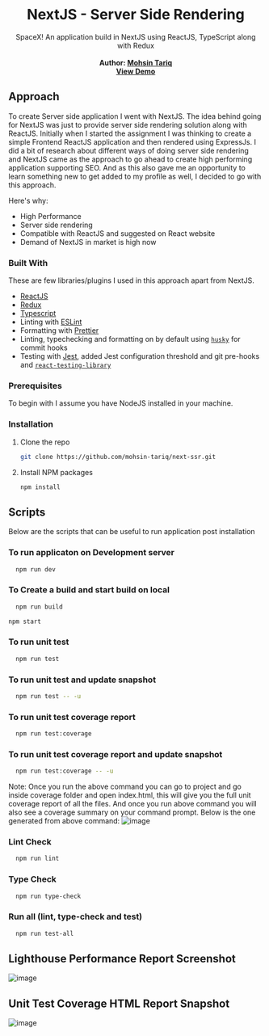 <br />
<p align="center">
  <h1 align="center">NextJS - Server Side Rendering</h3>

  <p align="center">
    SpaceX! An application build in NextJS using ReactJS, TypeScript along with Redux
    <br />
    <br />
    <span><b> Author: <a href="https://www.linkedin.com/in/mohsin-tariq--reactjs/">Mohsin Tariq</a> </b></span><br/>
    <a href="https://react-ssr.vercel.app/" target="_blank"><b>View Demo</b></a>
   </p>
</p>


<!-- APPROACH -->
## Approach
To create Server side application I went with NextJS.
The idea behind going for NextJS was just to provide server side rendering solution along with ReactJS.
Initially when I started the assignment I was thinking to create a simple Frontend ReactJS application and then rendered using ExpressJs. I did a bit of research about
different ways of doing server side rendering and NextJS came as the approach to go ahead to create high performing application supporting SEO. And as this also gave me
an opportunity to learn something new to get added to my profile as well, I decided to go with this approach.

Here's why:
* High Performance
* Server side rendering
* Compatible with ReactJS and suggested on React website
* Demand of NextJS in market is high now 



### Built With
These are few libraries/plugins I used in this approach apart from NextJS.

* [ReactJS](https://reactjs.org/)
* [Redux](https://redux.js.org/)
* [Typescript](https://www.typescriptlang.org/)
* Linting with [ESLint](https://eslint.org/)
* Formatting with [Prettier](https://prettier.io/)
* Linting, typechecking and formatting on by default using [`husky`](https://github.com/typicode/husky) for commit hooks
* Testing with [Jest](https://jestjs.io/), added Jest configuration threshold and git pre-hooks and [`react-testing-library`](https://testing-library.com/docs/react-testing-library/intro)




### Prerequisites
To begin with I assume you have NodeJS installed in your machine.

### Installation

1. Clone the repo
   ```sh
   git clone https://github.com/mohsin-tariq/next-ssr.git
   ```
3. Install NPM packages
   ```sh
   npm install
   ```


<!-- SCRIPTS -->
## Scripts
Below are the scripts that can be useful to run application post installation

### To run applicaton on Development server
 ```sh
   npm run dev
   ```

### To Create a build and start build on local
 ```sh
   npm run build
   ```
   ```sh
   npm start
   ```
 
### To run unit test
 ```sh
   npm run test
   ```

### To run unit test and update snapshot
 ```sh
   npm run test -- -u
   ```
### To run unit test coverage report
 ```sh
   npm run test:coverage
   ```
### To run unit test coverage report and update snapshot
 ```sh
   npm run test:coverage -- -u
   ```
Note: Once you run the above command you can go to project and go inside coverage folder and open index.html, this will give you the full unit coverage report
of all the files. And once you run above command you will also see a coverage summary on your command prompt.
Below is the one generated from above command:
![image](https://user-images.githubusercontent.com/7425342/108430002-9ba5c700-7238-11eb-8d88-8bc97694080f.png)
      
### Lint Check
 ```sh
   npm run lint
   ```
### Type Check
 ```sh
   npm run type-check
   ```
### Run all (lint, type-check and test)
 ```sh
   npm run test-all
   ```

## Lighthouse Performance Report Screenshot
![image](https://user-images.githubusercontent.com/7425342/108430880-fa1f7500-7239-11eb-9479-3b5c05e86d92.png)


## Unit Test Coverage HTML Report Snapshot
![image](https://user-images.githubusercontent.com/7425342/108474727-ac315e00-7287-11eb-93de-8598d8eaeb05.png)
